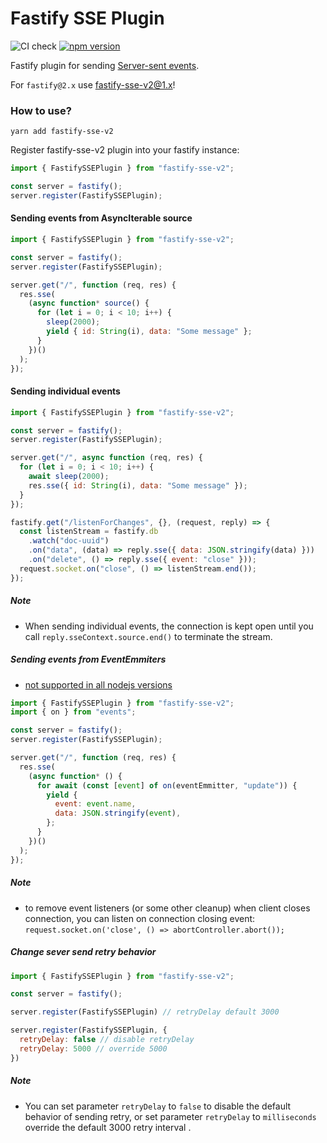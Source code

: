 # Fastify SSE Plugin

![CI check](https://github.com/NodeFactoryIo/fastify-sse-v2/workflows/CI%20check/badge.svg?branch=master)
[![npm version](https://badge.fury.io/js/fastify-sse-v2.svg)](https://badge.fury.io/js/fastify-sse-v2)

Fastify plugin for sending [Server-sent events](https://en.wikipedia.org/wiki/Server-sent_events).

For `fastify@2.x` use [fastify-sse-v2@1.x](https://github.com/NodeFactoryIo/fastify-sse-v2/tree/1.x)!

### How to use?

```terminal
yarn add fastify-sse-v2
```

Register fastify-sse-v2 plugin into your fastify instance:

```javascript
import { FastifySSEPlugin } from "fastify-sse-v2";

const server = fastify();
server.register(FastifySSEPlugin);
```

#### Sending events from AsyncIterable source

```javascript
import { FastifySSEPlugin } from "fastify-sse-v2";

const server = fastify();
server.register(FastifySSEPlugin);

server.get("/", function (req, res) {
  res.sse(
    (async function* source() {
      for (let i = 0; i < 10; i++) {
        sleep(2000);
        yield { id: String(i), data: "Some message" };
      }
    })()
  );
});
```

#### Sending individual events

```javascript
import { FastifySSEPlugin } from "fastify-sse-v2";

const server = fastify();
server.register(FastifySSEPlugin);

server.get("/", async function (req, res) {
  for (let i = 0; i < 10; i++) {
    await sleep(2000);
    res.sse({ id: String(i), data: "Some message" });
  }
});

fastify.get("/listenForChanges", {}, (request, reply) => {
  const listenStream = fastify.db
    .watch("doc-uuid")
    .on("data", (data) => reply.sse({ data: JSON.stringify(data) }))
    .on("delete", () => reply.sse({ event: "close" }));
  request.socket.on("close", () => listenStream.end());
});
```

##### Note

- When sending individual events, the connection is kept open until you call `reply.sseContext.source.end()` to terminate the stream.

##### Sending events from EventEmmiters

- [not supported in all nodejs versions](https://nodejs.org/api/events.html#events_events_on_emitter_eventname_options)

```javascript
import { FastifySSEPlugin } from "fastify-sse-v2";
import { on } from "events";

const server = fastify();
server.register(FastifySSEPlugin);

server.get("/", function (req, res) {
  res.sse(
    (async function* () {
      for await (const [event] of on(eventEmmitter, "update")) {
        yield {
          event: event.name,
          data: JSON.stringify(event),
        };
      }
    })()
  );
});
```

##### Note

- to remove event listeners (or some other cleanup) when client closes connection,
  you can listen on connection closing event: `request.socket.on('close', () => abortController.abort());
`

##### Change sever send retry behavior

```javascript
import { FastifySSEPlugin } from "fastify-sse-v2";

const server = fastify();

server.register(FastifySSEPlugin) // retryDelay default 3000

server.register(FastifySSEPlugin, {
  retryDelay: false // disable retryDelay
  retryDelay: 5000 // override 5000
})
```

##### Note

- You can set parameter `retryDelay` to `false` to disable the default behavior of sending retry, or set parameter `retryDelay` to `milliseconds` override the default 3000 retry interval .
